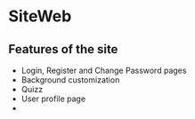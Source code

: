 # SiteWeb

## Features of the site
- Login, Register and Change Password pages
- Background customization
- Quizz
- User profile page
-
